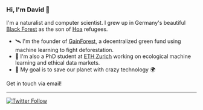 ### Hi, I'm David 👋


I'm a naturalist and computer scientist. I grew up in Germany's beautiful [Black Forest](https://en.wikipedia.org/wiki/Black_Forest) as the son of [Hoa](https://en.wikipedia.org/wiki/Hoa_people) refugees.

- 🛰 I'm the founder of [GainForest](https://gainforest.app/#/), a decentralized green fund using machine learning to fight deforestation.
- 🔭 I'm also a PhD student at [ETH Zurich](https://ethz.ch) working on ecological machine learning and ethical data markets.
- 🌱 My goal is to save our planet with crazy technology 🌍

Get in touch via email!

---
[![Twitter Follow](https://img.shields.io/twitter/follow/dwddao?label=Follow&style=social)](https://twitter.com/dwddao)

<!--
**daviddao/daviddao** is a ✨ _special_ ✨ repository because its `README.md` (this file) appears on your GitHub profile.

Here are some ideas to get you started:

- 🔭 I’m currently working on ...
- 🌱 I’m currently learning ...
- 👯 I’m looking to collaborate on ...
- 🤔 I’m looking for help with ...
- 💬 Ask me about ...
- 📫 How to reach me: ...
- 😄 Pronouns: ...
- ⚡ Fun fact: ...
-->
